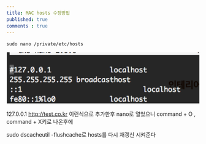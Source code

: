 ```yaml
---
title: MAC hosts 수정방법
published: true
comments : true
---
```



```
sudo nano /private/etc/hosts
```
![](/assets/imgs/2017/04/19/20170625-mac-hosts-update.png)

127.0.0.1 http://test.co.kr 이런식으로 추가한후 nano로 열었으니 command + O , command + X키로 나온후에

sudo dscacheutil -flushcache로 hosts를 다시 재갱신 시켜준다
